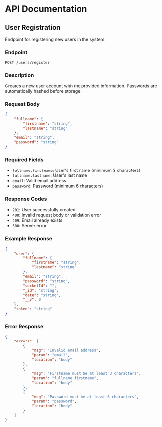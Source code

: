 # API Documentation

## User Registration
Endpoint for registering new users in the system.

### Endpoint
```
POST /users/register
```

### Description
Creates a new user account with the provided information. Passwords are automatically hashed before storage.

### Request Body
```json
{
    "fullname": {
        "firstname": "string",
        "lastname": "string"
    },
    "email": "string",
    "password": "string"
}
```

### Required Fields
- `fullname.firstname`: User's first name (minimum 3 characters)
- `fullname.lastname`: User's last name
- `email`: Valid email address
- `password`: Password (minimum 6 characters)

### Response Codes
- `201`: User successfully created
- `400`: Invalid request body or validation error
- `409`: Email already exists
- `500`: Server error

### Example Response
```json
{
    "user": {
        "fullname": {
            "firstname": "string",
            "lastname": "string"
        },
        "email": "string",
        "password": "string",
        "socketId": "",
        "_id": "string",
        "date": "string",
        "__v": 0
    },
    "token": "string"
}
```

### Error Response
```json
{
    "errors": [
        {
            "msg": "Invalid email address",
            "param": "email",
            "location": "body"
        },
        {
            "msg": "Firstname must be at least 3 characters",
            "param": "fullname.firstname",
            "location": "body"
        },
        {
            "msg": "Password must be at least 6 characters",
            "param": "password",
            "location": "body"
        }
    ]
}
```
